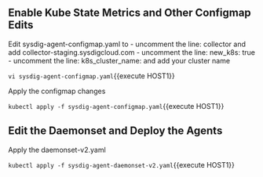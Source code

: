 ## Enable Kube State Metrics and Other Configmap Edits

Edit sysdig-agent-configmap.yaml to 
    - uncomment the line: collector and add collector-staging.sysdigcloud.com
    - uncomment the line: new_k8s: true
    - uncomment the line: k8s_cluster_name: and add your cluster name

`vi sysdig-agent-configmap.yaml`{{execute HOST1}}

Apply the configmap changes

`kubectl apply -f sysdig-agent-configmap.yaml`{{execute HOST1}}


## Edit the Daemonset and Deploy the Agents

Apply the daemonset-v2.yaml

`kubectl apply -f sysdig-agent-daemonset-v2.yaml`{{execute HOST1}}
